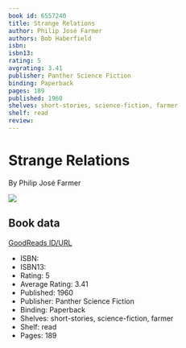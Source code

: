 ```yaml
---
book id: 6557240
title: Strange Relations
author: Philip José Farmer
authors: Bob Haberfield
isbn: 
isbn13: 
rating: 5
avgrating: 3.41
publisher: Panther Science Fiction
binding: Paperback
pages: 189
published: 1960
shelves: short-stories, science-fiction, farmer
shelf: read
review: 
---
```


# Strange Relations

By Philip José Farmer

![](https://i.gr-assets.com/images/S/compressed.photo.goodreads.com/books/1245379239l/6557240.jpg)

## Book data

[GoodReads ID/URL](https://www.goodreads.com/book/show/6557240)

- ISBN: 
- ISBN13: 
- Rating: 5
- Average Rating: 3.41
- Published: 1960
- Publisher: Panther Science Fiction
- Binding: Paperback
- Shelves: short-stories, science-fiction, farmer
- Shelf: read
- Pages: 189

